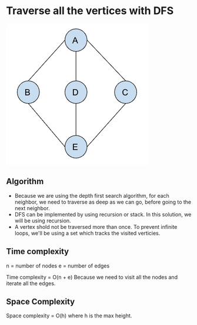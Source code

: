 <h1>Traverse all the vertices with DFS</h1>
<img src="images/graph.png">

<h2>Algorithm</h2>
<ul>
    <li>Because we are using the depth first search algorithm, for each neighbor, we need to traverse as deep as we can go, before going to the next neighbor.</li>
    <li>DFS can be implemented by using recursion or stack. In this solution, we will be using recursion. </li>
    <li>A vertex shold not be traversed more than once. To prevent infinite loops, we'll be using a set which tracks the visited verticies.</li>
</ul>

<h2>Time complexity</h2>
n = number of nodes
e = number of edges

Time complexity = O(n + e)
Because we need to visit all the nodes and iterate all the edges.

<h2>Space Complexity</h2>
Space complexity = O(h)
where h is the max height.